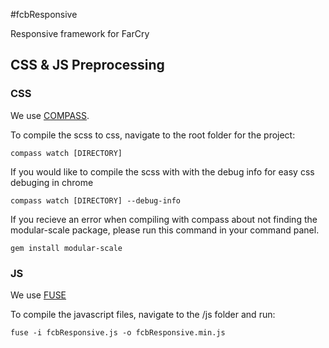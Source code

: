 #fcbResponsive

Responsive framework for FarCry

## CSS & JS Preprocessing

### CSS

We use [COMPASS](http://compass-style.org/).

To compile the scss to css, navigate to the root folder for the project:

	compass watch [DIRECTORY]

If you would like to compile the scss with with the debug info for easy css debuging in chrome

	compass watch [DIRECTORY] --debug-info

If you recieve an error when compiling with compass about not finding the modular-scale package, please run this command in your command panel.

	gem install modular-scale

### JS

We use [FUSE](https://github.com/smebberson/fuse)

To compile the javascript files, navigate to the /js folder and run:


	fuse -i fcbResponsive.js -o fcbResponsive.min.js
